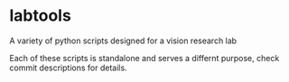 # labtools
A variety of python scripts designed for a vision research lab

Each of these scripts is standalone and serves a differnt purpose, check commit descriptions for details.
